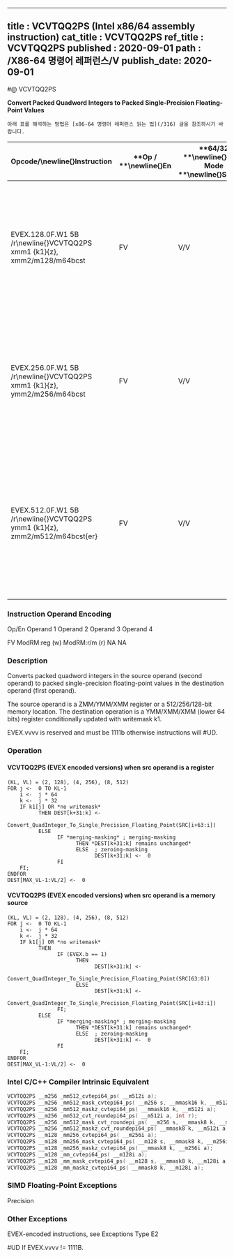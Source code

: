 ----------------------------
title : VCVTQQ2PS (Intel x86/64 assembly instruction)
cat_title : VCVTQQ2PS
ref_title : VCVTQQ2PS
published : 2020-09-01
path : /X86-64 명령어 레퍼런스/V
publish_date: 2020-09-01
----------------------------


#@ VCVTQQ2PS

**Convert Packed Quadword Integers to Packed Single-Precision Floating-Point Values**

```lec-info
아래 표를 해석하는 방법은 [x86-64 명령어 레퍼런스 읽는 법](/316) 글을 참조하시기 바랍니다.
```

|**Opcode/**\newline{}**Instruction**|**Op / **\newline{}**En**|**64/32 **\newline{}**bit Mode **\newline{}**Support**|**CPUID **\newline{}**Feature **\newline{}**Flag**|**Description**|
|------------------------------------|-------------------------|------------------------------------------------------|--------------------------------------------------|---------------|
|EVEX.128.0F.W1 5B /r\newline{}VCVTQQ2PS xmm1 {k1}{z}, xmm2/m128/m64bcst |FV|V/V|AVX512VL\newline{}AVX512DQ|Convert two packed quadword integers from xmm2/mem to packed single-precision floating-point values in xmm1 with writemask k1.|
|EVEX.256.0F.W1 5B /r\newline{}VCVTQQ2PS xmm1 {k1}{z}, ymm2/m256/m64bcst|FV|V/V|AVX512VL\newline{}AVX512DQ|Convert four packed quadword integers from ymm2/mem to packed single-precision floating-point values in xmm1 with writemask k1.|
|EVEX.512.0F.W1 5B /r\newline{}VCVTQQ2PS ymm1 {k1}{z}, zmm2/m512/m64bcst{er}|FV|V/V|AVX512DQ|Convert eight packed quadword integers from zmm2/mem to eight packed single-precision floating-point values in ymm1 with writemask k1.|
###                                                   Instruction Operand Encoding


Op/En Operand 1 Operand 2 Operand 3 Operand 4

  FV ModRM:reg (w) ModRM:r/m (r) NA NA

### Description


Converts packed quadword integers in the source operand (second operand) to packed single-precision floating-point values in the destination operand (first operand). 

The source operand is a ZMM/YMM/XMM register or a 512/256/128-bit memory location. The destination operation is a YMM/XMM/XMM (lower 64 bits) register conditionally updated with writemask k1. 

EVEX.vvvv is reserved and must be 1111b otherwise instructions will #UD.


### Operation
#### VCVTQQ2PS (EVEX encoded versions) when src operand is a register
```info-verb
(KL, VL) = (2, 128), (4, 256), (8, 512)
FOR j <-  0 TO KL-1
    i <-  j * 64
    k <-  j * 32
    IF k1[j] OR *no writemask*
          THEN DEST[k+31:k] <-
                Convert_QuadInteger_To_Single_Precision_Floating_Point(SRC[i+63:i])
          ELSE 
                IF *merging-masking* ; merging-masking
                      THEN *DEST[k+31:k] remains unchanged*
                      ELSE  ; zeroing-masking
                            DEST[k+31:k] <-  0
                FI
    FI;
ENDFOR
DEST[MAX_VL-1:VL/2] <-  0
```
#### VCVTQQ2PS (EVEX encoded versions) when src operand is a memory source
```info-verb
(KL, VL) = (2, 128), (4, 256), (8, 512)
FOR j <-  0 TO KL-1
    i <-  j * 64
    k <-  j * 32
    IF k1[j] OR *no writemask*
          THEN 
                IF (EVEX.b == 1) 
                      THEN
                            DEST[k+31:k] <-
                Convert_QuadInteger_To_Single_Precision_Floating_Point(SRC[63:0])
                      ELSE 
                            DEST[k+31:k] <-
                Convert_QuadInteger_To_Single_Precision_Floating_Point(SRC[i+63:i])
                FI;
          ELSE 
                IF *merging-masking* ; merging-masking
                      THEN *DEST[k+31:k] remains unchanged*
                      ELSE  ; zeroing-masking
                            DEST[k+31:k] <-  0
                FI
    FI;
ENDFOR
DEST[MAX_VL-1:VL/2] <-  0
```

### Intel C/C++ Compiler Intrinsic Equivalent

```cpp
VCVTQQ2PS __m256 _mm512_cvtepi64_ps( __m512i a);
VCVTQQ2PS __m256 _mm512_mask_cvtepi64_ps( __m256 s, __mmask16 k, __m512i a);
VCVTQQ2PS __m256 _mm512_maskz_cvtepi64_ps( __mmask16 k, __m512i a);
VCVTQQ2PS __m256 _mm512_cvt_roundepi64_ps( __m512i a, int r);
VCVTQQ2PS __m256 _mm512_mask_cvt_roundepi_ps( __m256 s, __mmask8 k, __m512i a, int r);
VCVTQQ2PS __m256 _mm512_maskz_cvt_roundepi64_ps( __mmask8 k, __m512i a, int r);
VCVTQQ2PS __m128 _mm256_cvtepi64_ps( __m256i a);
VCVTQQ2PS __m128 _mm256_mask_cvtepi64_ps( __m128 s, __mmask8 k, __m256i a);
VCVTQQ2PS __m128 _mm256_maskz_cvtepi64_ps( __mmask8 k, __m256i a);
VCVTQQ2PS __m128 _mm_cvtepi64_ps( __m128i a);
VCVTQQ2PS __m128 _mm_mask_cvtepi64_ps( __m128 s, __mmask8 k, __m128i a);
VCVTQQ2PS __m128 _mm_maskz_cvtepi64_ps( __mmask8 k, __m128i a);
```
### SIMD Floating-Point Exceptions


Precision

### Other Exceptions


EVEX-encoded instructions, see Exceptions Type E2

#UD If EVEX.vvvv != 1111B.

